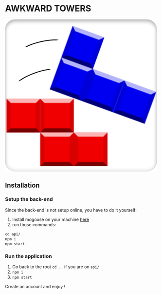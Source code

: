 # AWKWARD TOWERS

![icon](assets/icon.png)

## Installation

### Setup the back-end

Since the back-end is not setup online, you have to do it yourself:

1. Install mogoose on your machine [here](https://www.mongodb.com/docs/manual/installation/)
2. run those commands:

```
cd api/
npm i
npm start
```

### Run the application

1. Go back to the root `cd ..` if you are on `api/`
2. `npm i`
3. `npm start`

Create an account and enjoy !
